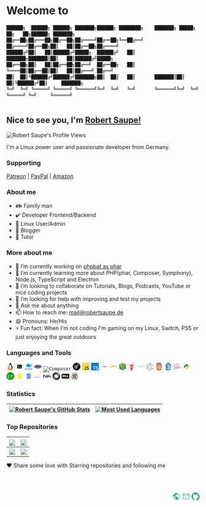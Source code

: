# Welcome to

```text
██████╗  ██████╗ ██████╗ ███████╗██████╗ ████████╗    ███████╗ █████╗ ██╗   ██╗██████╗ ███████╗
██╔══██╗██╔═══██╗██╔══██╗██╔════╝██╔══██╗╚══██╔══╝    ██╔════╝██╔══██╗██║   ██║██╔══██╗██╔════╝
██████╔╝██║   ██║██████╔╝█████╗  ██████╔╝   ██║       ███████╗███████║██║   ██║██████╔╝█████╗  
██╔══██╗██║   ██║██╔══██╗██╔══╝  ██╔══██╗   ██║       ╚════██║██╔══██║██║   ██║██╔═══╝ ██╔══╝  
██║  ██║╚██████╔╝██████╔╝███████╗██║  ██║   ██║       ███████║██║  ██║╚██████╔╝██║     ███████╗
╚═╝  ╚═╝ ╚═════╝ ╚═════╝ ╚══════╝╚═╝  ╚═╝   ╚═╝       ╚══════╝╚═╝  ╚═╝ ╚═════╝ ╚═╝     ╚══════╝
                                                                                               
```

## Nice to see you, I'm [Robert Saupe!](https://robertsaupe.de)

<p align="left"><img src="https://komarev.com/ghpvc/?username=robertsaupe&label=Views&color=brightgreen&style=for-the-badge" alt="Robert Saupe's Profile Views" /></p>

I'm a Linux power user and passionate developer from Germany.

### Supporting

[Patreon](https://www.patreon.com/robertsaupe) |
[PayPal](https://www.paypal.com/donate?hosted_button_id=SQMRNY8YVPCZQ) |
[Amazon](https://www.amazon.de/ref=as_li_ss_tl?ie=UTF8&linkCode=ll2&tag=robertsaupe-21&linkId=b79bc86cee906816af515980cb1db95e&language=de_DE)

### About me

- :family: Family man
- :heavy_check_mark: Developer Frontend/Backend
- :penguin: Linux User/Admin
- :page_facing_up: Blogger
- :information_desk_person: Tutor

### More about me

- 🔭 I’m currently working on [phpbat as phar](https://github.com/robertsaupe/phpbat/tree/phar)
- 🌱 I’m currently learning more about PHP(phar, Composer, Symphony), Node.js, TypeScript and Electron
- 👯 I’m looking to collaborate on Tutorials, Blogs, Podcasts, YouTube or nice coding projects
- 🤔 I’m looking for help with improving and test my projects
- 💬 Ask me about anything
- 📫 How to reach me: mail@robertsaupe.de
- 😄 Pronouns: He/His
- ⚡ Fun fact: When I'm not coding I'm gaming on my Linux, Switch, PS5 or just enjoying the great outdoors

### Languages and Tools

<code><img height="20" src="https://raw.githubusercontent.com/github/explore/80688e429a7d4ef2fca1e82350fe8e3517d3494d/topics/linux/linux.png" alt="Linux" title="Linux"></code>
<code><img height="20" src="https://raw.githubusercontent.com/github/explore/aca0b3b69ca680013b925338b0cc428190aa42dc/topics/cli/cli.png" alt="CLI" title="CLI"></code>
<code><img height="20" src="https://raw.githubusercontent.com/github/explore/80688e429a7d4ef2fca1e82350fe8e3517d3494d/topics/docker/docker.png" alt="Docker" title="Docker"></code>
<code><img height="20" src="https://raw.githubusercontent.com/github/explore/ccc16358ac4530c6a69b1b80c7223cd2744dea83/topics/php/php.png" alt="PHP" title="PHP"></code>
<code><img height="20" src="https://avatars.githubusercontent.com/u/837015?s=200&v=4" alt="Composer" title="Composer"></code>
<code><img height="20" src="https://raw.githubusercontent.com/github/explore/d0c5a5e31e1776ad62379ef5f6b703bcf107d3a3/topics/symfony/symfony.png" alt="PHP" title="Symfony"></code>
<code><img height="20" src="https://raw.githubusercontent.com/github/explore/80688e429a7d4ef2fca1e82350fe8e3517d3494d/topics/javascript/javascript.png" alt="Javascript" title="Javascript"></code>
<code><img height="20" src="https://raw.githubusercontent.com/github/explore/80688e429a7d4ef2fca1e82350fe8e3517d3494d/topics/typescript/typescript.png" alt="Typescript" title="Typescript"></code>
<code><img height="20" src="https://raw.githubusercontent.com/github/explore/80688e429a7d4ef2fca1e82350fe8e3517d3494d/topics/jquery/jquery.png" alt="jQuery" title="jQuery"></code>
<code><img height="20" src="https://raw.githubusercontent.com/github/explore/cb39e2385dfcec8a661d01bfacff6b1e33bbaa9d/topics/babel/babel.png" alt="Babel" title="Babel"></code>
<code><img height="20" src="https://raw.githubusercontent.com/github/explore/80688e429a7d4ef2fca1e82350fe8e3517d3494d/topics/nodejs/nodejs.png" alt="Node.js" title="Node.js"></code>
<code><img height="20" src="https://raw.githubusercontent.com/github/explore/80688e429a7d4ef2fca1e82350fe8e3517d3494d/topics/gulp/gulp.png" alt="Gulp" title="Gulp"></code>
<code><img height="20" src="https://raw.githubusercontent.com/github/explore/80688e429a7d4ef2fca1e82350fe8e3517d3494d/topics/express/express.png" alt="Express" title="Express"></code>
<code><img height="20" src="https://raw.githubusercontent.com/github/explore/80688e429a7d4ef2fca1e82350fe8e3517d3494d/topics/electron/electron.png" alt="Electron" title="Electron"></code>
<code><img height="20" src="https://raw.githubusercontent.com/github/explore/80688e429a7d4ef2fca1e82350fe8e3517d3494d/topics/html/html.png" alt="HTML" title="HTML"></code>
<code><img height="20" src="https://raw.githubusercontent.com/github/explore/80688e429a7d4ef2fca1e82350fe8e3517d3494d/topics/css/css.png" alt="CSS" title="CSS"></code>
<code><img height="20" src="https://raw.githubusercontent.com/github/explore/80688e429a7d4ef2fca1e82350fe8e3517d3494d/topics/sass/sass.png" alt="SASS" title="SASS"></code>
<code><img height="20" src="https://raw.githubusercontent.com/github/explore/80688e429a7d4ef2fca1e82350fe8e3517d3494d/topics/python/python.png" alt="Python" title="Python"></code>
<code><img height="20" src="https://raw.githubusercontent.com/github/explore/80688e429a7d4ef2fca1e82350fe8e3517d3494d/topics/csharp/csharp.png" alt="C#" title="C#"></code>
<code><img height="20" src="https://raw.githubusercontent.com/github/explore/13295c57999765ac9ffa3281942a72ab08b79de2/topics/database/database.png" alt="Database" title="Database"></code>
<code><img height="20" src="https://raw.githubusercontent.com/github/explore/80688e429a7d4ef2fca1e82350fe8e3517d3494d/topics/sql/sql.png" alt="SQL" title="SQL"></code>
<code><img height="20" src="https://raw.githubusercontent.com/github/explore/80688e429a7d4ef2fca1e82350fe8e3517d3494d/topics/mysql/mysql.png" alt="MySQL" title="MySQL"></code>
<code><img height="20" src="https://raw.githubusercontent.com/github/explore/80688e429a7d4ef2fca1e82350fe8e3517d3494d/topics/pwa/pwa.png" alt="PWA" title="PWA"></code>
<code><img height="20" src="https://raw.githubusercontent.com/github/explore/80688e429a7d4ef2fca1e82350fe8e3517d3494d/topics/json/json.png" alt="JSON" title="JSON"></code>
<code><img height="20" src="https://raw.githubusercontent.com/github/explore/80688e429a7d4ef2fca1e82350fe8e3517d3494d/topics/markdown/markdown.png" alt="Markdown" title="Markdown"></code>
<code><img height="20" src="https://raw.githubusercontent.com/github/explore/05a6f4c574a32b6b2f04c2e589f6c82d9df46a5d/topics/xml/xml.png" alt="XML" title="XML"></code>

### Statistics

| <a href="https://github.com/robertsaupe"><img align="center" src="https://github-readme-stats.vercel.app/api?username=robertsaupe&show_icons=true&include_all_commits=true&theme=gotham&hide_border=true" alt="Robert Saupe's GitHub Stats" title="Robert Saupe's GitHub Stats" /></a> | <a href="https://github.com/robertsaupe"><img align="center" src="https://github-readme-stats.vercel.app/api/top-langs/?username=robertsaupe&layout=compact&theme=gotham&hide_border=true&langs_count=10" alt="Most Used Languages" title="Most Used Languages" /></a> |
| ------------- | ------------- |

### Top Repositories

<!-- | <a href="https://github.com/robertsaupe/phpbat"><img align="center" src="https://github-readme-stats.vercel.app/api/pin/?username=robertsaupe&repo=phpbat&theme=gotham&hide_border=true" /></a> | <a href="https://github.com/robertsaupe/docker-compose-lamp"><img align="center" src="https://github-readme-stats.vercel.app/api/pin/?username=robertsaupe&repo=docker-compose-lamp&theme=gotham&hide_border=true" /></a> |
| ------------- | ------------- |

| <a href="https://github.com/robertsaupe/node-webdev-basic"><img align="center" src="https://github-readme-stats.vercel.app/api/pin/?username=robertsaupe&repo=node-webdev-basic&theme=gotham&hide_border=true" /></a> | <a href="https://github.com/robertsaupe/node-screenshots"><img align="center" src="https://github-readme-stats.vercel.app/api/pin/?username=robertsaupe&repo=node-screenshots&theme=gotham&hide_border=true" /></a> |
| ------------- | ------------- | -->

| <a href="https://github.com/robertsaupe/phpbat"><img align="center" src="https://github-readme-stats.vercel.app/api/pin/?username=robertsaupe&repo=phpbat&theme=gotham&hide_border=true" /></a> | <a href="https://github.com/robertsaupe/docker-compose-lamp"><img align="center" src="https://github-readme-stats.vercel.app/api/pin/?username=robertsaupe&repo=docker-compose-lamp&theme=gotham&hide_border=true" /></a> |
| ------------- | ------------- |
| <a href="https://github.com/robertsaupe/node-webdev-basic"><img align="center" src="https://github-readme-stats.vercel.app/api/pin/?username=robertsaupe&repo=node-webdev-basic&theme=gotham&hide_border=true" /></a> | <a href="https://github.com/robertsaupe/node-screenshots"><img align="center" src="https://github-readme-stats.vercel.app/api/pin/?username=robertsaupe&repo=node-screenshots&theme=gotham&hide_border=true" /></a> |

:heart: Share some love with Starring repositories and following me

<br />
<br />

<p align="right">
<a href="https://robertsaupe.de"><img alt="Robert Saupe | Homepage" title="Robert Saupe | Homepage" width="21px" src="https://raw.githubusercontent.com/robertsaupe/robertsaupe/master/assets/material-design-icons/public_custom.svg" /></a>
<a href="mailto:mail@robertsaupe.de"><img alt="Robert Saupe | Mail" title="Robert Saupe | Mail" width="21px" src="https://raw.githubusercontent.com/robertsaupe/robertsaupe/master/assets/material-design-icons/mail_custom.svg" /></a>
<a href="https://github.com/robertsaupe"><img alt="Robert Saupe | GitHub" title="Robert Saupe | GitHub" width="21px" src="https://raw.githubusercontent.com/robertsaupe/robertsaupe/master/assets/github_custom.svg" /></a>
</p>

